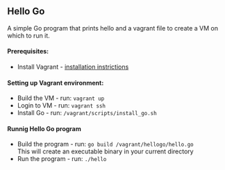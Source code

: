## Hello Go
A simple Go program that prints hello and a vagrant file to create a VM on which to run it.

#### Prerequisites:
* Install Vagrant - [installation instrictions](https://www.vagrantup.com/downloads.html)

#### Setting up Vagrant environment:
* Build the VM - run: `vagrant up`
* Login to VM - run: `vagrant ssh`
* Install Go - run: `/vagrant/scripts/install_go.sh`

#### Runnig Hello Go program
* Build the program - run: `go build /vagrant/hellogo/hello.go`<br>
This will create an executable binary in your current directory
* Run the program - run: `./hello`
